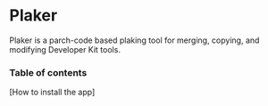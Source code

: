 # Plaker
Plaker is a parch-code based plaking tool for merging, copying, and modifying Developer Kit tools.
### Table of contents
[How to install the app]
